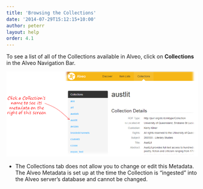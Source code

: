 ```yaml
---
title: 'Browsing the Collections'
date: '2014-07-29T15:12:15+10:00'
author: peterr
layout: help
order: 4.1
---
```


To see a list of all of the Collections available in Alveo, click on **Collections** in the Alveo Navigation Bar.

![CollectionsTab](/assets/files/2014/07/CollectionsTab.png)

- The Collections tab does not allow you to change or edit this Metadata. The Alveo Metadata is set up at the time the Collection is “ingested” into the Alveo server’s database and cannot be changed.
